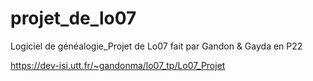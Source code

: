# projet_de_lo07
Logiciel de généalogie_Projet de Lo07 fait par Gandon & Gayda en P22

https://dev-isi.utt.fr/~gandonma/lo07_tp/Lo07_Projet
